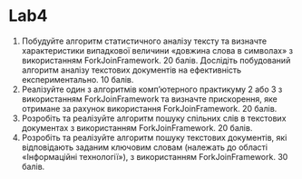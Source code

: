 # Lab4
1. Побудуйте алгоритм статистичного аналізу тексту та визначте характеристики випадкової величини «довжина слова в символах» з використанням ForkJoinFramework. 20 балів. Дослідіть побудований алгоритм аналізу текстових документів на ефективність експериментально. 10 балів.
2. Реалізуйте один з алгоритмів комп’ютерного практикуму 2 або 3 з використанням ForkJoinFramework та визначте прискорення, яке отримане за рахунок використання ForkJoinFramework. 20 балів. 
3. Розробіть та реалізуйте алгоритм пошуку спільних слів в текстових документах з використанням ForkJoinFramework. 20 балів. 
4. Розробіть та реалізуйте алгоритм пошуку текстових документів, які відповідають заданим ключовим словам (належать до області «Інформаційні технології»), з використанням ForkJoinFramework. 30 балів.
